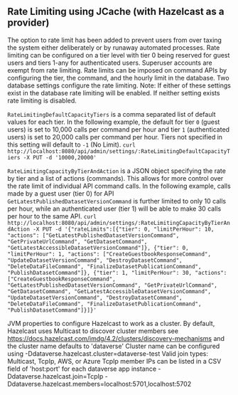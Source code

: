 ## Rate Limiting using JCache (with Hazelcast as a provider)
The option to rate limit has been added to prevent users from over taxing the system either deliberately or by runaway automated processes.
Rate limiting can be configured on a tier level with tier 0 being reserved for guest users and tiers 1-any for authenticated users.
Superuser accounts are exempt from rate limiting.
Rate limits can be imposed on command APIs by configuring the tier, the command, and the hourly limit in the database.
Two database settings configure the rate limiting.
Note: If either of these settings exist in the database rate limiting will be enabled.
If neither setting exists rate limiting is disabled.

`RateLimitingDefaultCapacityTiers` is a comma separated list of default values for each tier.
In the following example, the default for tier `0` (guest users) is set to 10,000 calls per command per hour and tier `1` (authenticated users) is set to 20,000 calls per command per hour.
Tiers not specified in this setting will default to `-1` (No Limit).
`curl http://localhost:8080/api/admin/settings/:RateLimitingDefaultCapacityTiers -X PUT -d '10000,20000'`

`RateLimitingCapacityByTierAndAction` is a JSON object specifying the rate by tier and a list of actions (commands).
This allows for more control over the rate limit of individual API command calls.
In the following example, calls made by a guest user (tier 0) for API `GetLatestPublishedDatasetVersionCommand` is further limited to only 10 calls per hour, while an authenticated user (tier 1) will be able to make 30 calls per hour to the same API.
`curl http://localhost:8080/api/admin/settings/:RateLimitingCapacityByTierAndAction -X PUT -d '{"rateLimits":[{"tier": 0, "limitPerHour": 10, "actions": ["GetLatestPublishedDatasetVersionCommand", "GetPrivateUrlCommand", "GetDatasetCommand", "GetLatestAccessibleDatasetVersionCommand"]}, {"tier": 0, "limitPerHour": 1, "actions": ["CreateGuestbookResponseCommand", "UpdateDatasetVersionCommand", "DestroyDatasetCommand", "DeleteDataFileCommand", "FinalizeDatasetPublicationCommand", "PublishDatasetCommand"]}, {"tier": 1, "limitPerHour": 30, "actions": ["CreateGuestbookResponseCommand", "GetLatestPublishedDatasetVersionCommand", "GetPrivateUrlCommand", "GetDatasetCommand", "GetLatestAccessibleDatasetVersionCommand", "UpdateDatasetVersionCommand", "DestroyDatasetCommand", "DeleteDataFileCommand", "FinalizeDatasetPublicationCommand", "PublishDatasetCommand"]}]}'`

JVM properties to configure Hazelcast to work as a cluster.
By default, Hazelcast uses Multicast to discover cluster members see https://docs.hazelcast.com/imdg/4.2/clusters/discovery-mechanisms
and the cluster name defaults to 'dataverse'
Cluster name can be configured using
-Ddataverse.hazelcast.cluster=dataverse-test
Valid join types: Multicast, TcpIp, AWS, or Azure
TcpIp member IPs can be listed in a CSV field of 'host:port' for each dataverse app instance
-Ddataverse.hazelcast.join=TcpIp
-Ddataverse.hazelcast.members=localhost:5701,localhost:5702